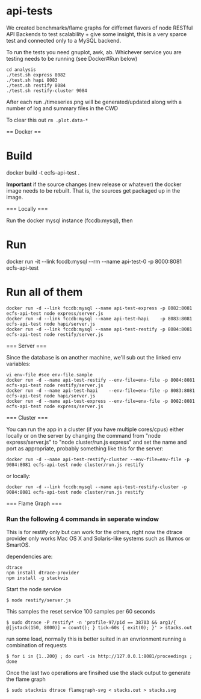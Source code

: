 api-tests
=========

We created benchmarks/flame graphs for differnet flavors of node RESTful API Backends to test scalability + give some insight, this is a very sparce test and connected only to a MySQL backend.

To run the tests you need gnuplot, awk, ab.  Whichever service you are testing needs to be running (see Docker#Run below)

```
cd analysis
./test.sh express 8082
./test.sh hapi 8083
./test.sh restify 8084
./test.sh restify-cluster 9084
```

After each run ./timeseries.png will be generated/updated along with a number of log and summary files in the CWD

To clear this out `rm .plot.data-*`

== Docker ==

# Build

docker build -t ecfs-api-test .

**Important** if the source changes (new release or whatever) the docker image needs to be rebuilt.
That is, the sources get packaged up in the image.

=== Locally ===

Run the docker mysql instance (fccdb:mysql), then

# Run

docker run -it --link fccdb:mysql --rm --name api-test-0 -p 8000:8081 ecfs-api-test

# Run all of them 

```
docker run -d --link fccdb:mysql --name api-test-express -p 8082:8081 ecfs-api-test node express/server.js
docker run -d --link fccdb:mysql --name api-test-hapi    -p 8083:8081 ecfs-api-test node hapi/server.js
docker run -d --link fccdb:mysql --name api-test-restify -p 8084:8081 ecfs-api-test node restify/server.js
```
=== Server ===

Since the database is on another machine, we'll sub out the linked env variables:

```
vi env-file #see env-file.sample
docker run -d --name api-test-restify --env-file=env-file -p 8084:8081 ecfs-api-test node restify/server.js
docker run -d --name api-test-hapi    --env-file=env-file -p 8083:8081 ecfs-api-test node hapi/server.js
docker run -d --name api-test-express --env-file=env-file -p 8082:8081 ecfs-api-test node express/server.js
```

=== Cluster ===

You can run the app in a cluster (if you have multiple cores/cpus) either 
locally or on the server by changing the command from 
"node express/server.js" to "node cluster/run.js express" 
and set the name and port as appropriate, probably something like this for the server:

```
docker run -d --name api-test-restify-cluster --env-file=env-file -p 9084:8081 ecfs-api-test node cluster/run.js restify
```

or locally:

```
docker run -d --link fccdb:mysql --name api-test-restify-cluster -p 9084:8081 ecfs-api-test node cluster/run.js restify
```

=== Flame Graph ===

### Run the following 4 commands in seperate window

This is for restify only but can work for the others, right now the dtrace provider
only works Mac OS X and Solaris-like systems such as Illumos or SmartOS. 

dependencies are:  

    dtrace  
    npm install dtrace-provider  
    npm install -g stackvis  

                
Start the node service  

    $ node restify/server.js  

This samples the reset service 100 samples per 60 seconds  

    $ sudo dtrace -P restify* -n 'profile-97/pid == 38703 && arg1/{ @[jstack(150, 8000)] = count(); } tick-60s { exit(0); }' > stacks.out  

run some load, normally this is better suited in an envrionment running a combination of requests  

    $ for i in {1..200} ; do curl -is http://127.0.0.1:8081/proceedings ; done  

Once the last two operations are finsihed use the stack output to generate the flame graph  

    $ sudo stackvis dtrace flamegraph-svg < stacks.out > stacks.svg  

